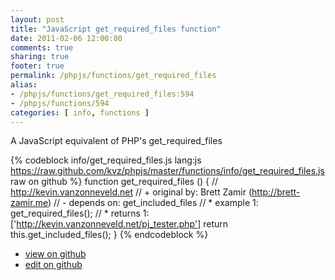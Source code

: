 ```yaml
---
layout: post
title: "JavaScript get_required_files function"
date: 2011-02-06 12:00:00
comments: true
sharing: true
footer: true
permalink: /phpjs/functions/get_required_files
alias:
- /phpjs/functions/get_required_files:594
- /phpjs/functions/594
categories: [ info, functions ]
---
```

A JavaScript equivalent of PHP's get_required_files
<!-- more -->
{% codeblock info/get_required_files.js lang:js https://raw.github.com/kvz/phpjs/master/functions/info/get_required_files.js raw on github %}
function get_required_files () {
    // http://kevin.vanzonneveld.net
    // +   original by: Brett Zamir (http://brett-zamir.me)
    // -    depends on: get_included_files
    // *     example 1: get_required_files();
    // *     returns 1: ['http://kevin.vanzonneveld.net/pj_tester.php']
    return this.get_included_files();
}
{% endcodeblock %}
<ul>
 <li><a href="https://github.com/kvz/phpjs/blob/master/functions/info/get_required_files.js">view on github</a></li>
 <li><a href="https://github.com/kvz/phpjs/edit/master/functions/info/get_required_files.js">edit on github</a></li>
</ul>
